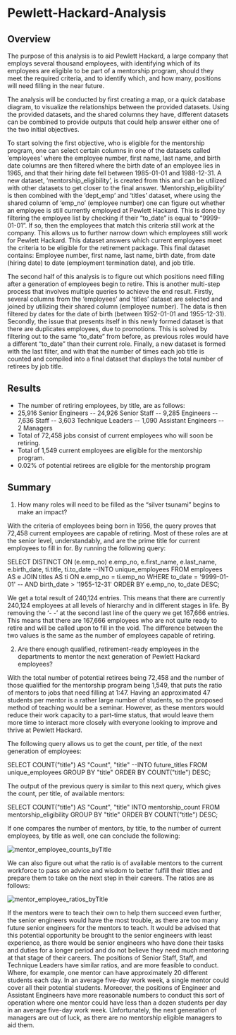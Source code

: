 # Pewlett-Hackard-Analysis
## Overview
The purpose of this analysis is to aid Pewlett Hackard, a large company that employs several thousand employees, with identifying which of its employees are eligible to be part of a mentorship program, should they meet the required criteria, and to identify which, and how many, positions will need filling in the near future.

The analysis will be conducted by first creating a map, or a quick database diagram, to visualize the relationships between the provided datasets. Using the provided datasets, and the shared columns they have, different datasets can be combined to provide outputs that could help answer either one of the two initial objectives.

To start solving the first objective, who is eligible for the mentorship program, one can select certain columns in one of the datasets called ‘employees’ where the employee number, first name, last name, and birth date columns are then filtered where the birth date of an employee lies in 1965, and that their hiring date fell between 1985-01-01 and 1988-12-31. A new dataset, ‘mentorship_eligibility’, is created from this and can be utilized with other datasets to get closer to the final answer. ‘Mentorship_eligibility’ is then combined with the ‘dept_emp’ and ‘titles’ dataset, where using the shared column of ‘emp_no’ (employee number) one can figure out whether an employee is still currently employed at Pewlett Hackard. This is done by filtering the employee list by checking if their “to_date” is equal to “9999-01-01”. If so, then the employees that match this criteria still work at the company. This allows us to further narrow down which employees still work for Pewlett Hackard. This dataset answers which current employees meet the criteria to be eligible for the retirement package. This final dataset contains: Employee number, first name, last name, birth date, from date (hiring date) to date (employment termination date), and job title.

The second half of this analysis is to figure out which positions need filling after a generation of employees begin to retire. This is another multi-step process that involves multiple queries to achieve the end result. Firstly, several columns from the ‘employees’ and ‘titles’ dataset are selected and joined by utilizing their shared column (employee number). The data is then filtered by dates for the date of birth (between 1952-01-01 and 1955-12-31). Secondly, the issue that presents itself in this newly formed dataset is that there are duplicates employees, due to promotions. This is solved by filtering out to the same “to_date” from before, as previous roles would have a different “to_date” than their current role. Finally, a new dataset is formed with the last filter, and with that the number of times each job title is counted and compiled into a final dataset that displays the total number of retirees by job title.

## Results
-	The number of retiring employees, by title, are as follows:
 - 25,916 Senior Engineers
--	24,926 Senior Staff
--	9,285 Engineers
--	7,636 Staff
--	3,603 Technique Leaders
--	1,090 Assistant Engineers
--	2 Managers
-	Total of 72,458 jobs consist of current employees who will soon be retiring.
-	Total of 1,549 current employees are eligible for the mentorship program.
-	0.02% of potential retirees are eligible for the mentorship program

## Summary

1.	How many roles will need to be filled as the “silver tsunami” begins to make an impact?

With the criteria of employees being born in 1956, the query proves that 72,458 current employees are capable of retiring. Most of these roles are at the senior level, understandably, and are the prime title for current employees to fill in for. By running the following query:

SELECT DISTINCT ON (e.emp_no) e.emp_no,
e.first_name,
e.last_name,
e.birth_date,
ti.title,
ti.to_date
--INTO unique_employees
FROM employees AS e
JOIN titles AS ti
ON e.emp_no = ti.emp_no
WHERE to_date = '9999-01-01'
--	AND birth_date > '1955-12-31'
ORDER BY e.emp_no, to_date DESC;

We get a total result of 240,124 entries. This means that there are currently 240,124 employees at all levels of hierarchy and in different stages in life. By removing the ‘- -’ at the second last line of the query we get 167,666 entries. This means that there are 167,666 employees who are not quite ready to retire and will be called upon to fill in the void. The difference between the two values is the same as the number of employees capable of retiring.  

2.	Are there enough qualified, retirement-ready employees in the departments to mentor the next generation of Pewlett Hackard employees?

With the total number of potential retirees being 72,458 and the number of those qualified for the mentorship program being 1,549, that puts the ratio of mentors to jobs that need filling at 1:47. Having an approximated 47 students per mentor is a rather large number of students, so the proposed method of teaching would be a seminar. However, as these mentors would reduce their work capacity to a part-time status, that would leave them more time to interact more closely with everyone looking to improve and thrive at Pewlett Hackard.

The following query allows us to get the count, per title, of the next generation of employees:

SELECT COUNT("title") AS "Count", "title"
--INTO future_titles
FROM unique_employees
GROUP BY "title"
ORDER BY COUNT("title") DESC;

The output of the previous query is similar to this next query, which gives the count, per title, of available mentors:

SELECT COUNT("title") AS "Count", "title"
INTO mentorship_count
FROM mentorship_eligibility
GROUP BY "title"
ORDER BY COUNT("title") DESC;

If one compares the number of mentors, by title, to the number of current employees, by title as well, one can conclude the following:

![mentor_employee_counts_byTitle](https://user-images.githubusercontent.com/111096246/194954894-be3c5c88-e950-43e8-865b-2f6dce96f722.PNG)

We can also figure out what the ratio is of available mentors to the current workforce to pass on advice and wisdom to better fulfill their titles and prepare them to take on the next step in their careers. The ratios are as follows:

![mentor_employee_ratios_byTitle](https://user-images.githubusercontent.com/111096246/194954937-12e1b084-084e-4f82-8f97-1c255e5ffe50.PNG)

If the mentors were to teach their own to help them succeed even further, the senior engineers would have the most trouble, as there are too many future senior engineers for the mentors to teach. It would be advised that this potential opportunity be brought to the senior engineers with least experience, as there would be senior engineers who have done their tasks and duties for a longer period and do not believe they need much mentoring at that stage of their careers.
The positions of Senior Staff, Staff, and Technique Leaders have similar ratios, and are more feasible to conduct. Where, for example, one mentor can have approximately 20 different students each day. In an average five-day work week, a single mentor could cover all their potential students.
Moreover, the positions of Engineer and Assistant Engineers have more reasonable numbers to conduct this sort of operation where one mentor could have less than a dozen students per day in an average five-day work week.
Unfortunately, the next generation of managers are out of luck, as there are no mentorship eligible managers to aid them.
